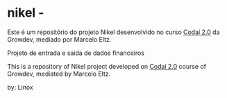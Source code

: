 # nikel -

Este é um repositório do projeto Nikel desenvolvido no curso [Codaí 2.0](https://codai.growdev.com.br/) da Growdev, mediado por Marcelo Eltz.

Projeto de entrada e saida de dados financeiros

This is a repository of Nikel project developed on [Codaí 2.0](https://codai.growdev.com.br/) course of Growdev, mediated by Marcelo Eltz.

by: Linox
